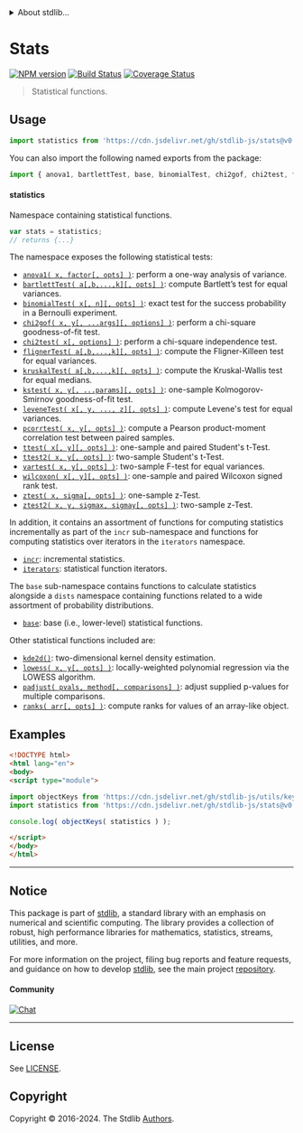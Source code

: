 <!--

@license Apache-2.0

Copyright (c) 2018 The Stdlib Authors.

Licensed under the Apache License, Version 2.0 (the "License");
you may not use this file except in compliance with the License.
You may obtain a copy of the License at

   http://www.apache.org/licenses/LICENSE-2.0

Unless required by applicable law or agreed to in writing, software
distributed under the License is distributed on an "AS IS" BASIS,
WITHOUT WARRANTIES OR CONDITIONS OF ANY KIND, either express or implied.
See the License for the specific language governing permissions and
limitations under the License.

-->


<details>
  <summary>
    About stdlib...
  </summary>
  <p>We believe in a future in which the web is a preferred environment for numerical computation. To help realize this future, we've built stdlib. stdlib is a standard library, with an emphasis on numerical and scientific computation, written in JavaScript (and C) for execution in browsers and in Node.js.</p>
  <p>The library is fully decomposable, being architected in such a way that you can swap out and mix and match APIs and functionality to cater to your exact preferences and use cases.</p>
  <p>When you use stdlib, you can be absolutely certain that you are using the most thorough, rigorous, well-written, studied, documented, tested, measured, and high-quality code out there.</p>
  <p>To join us in bringing numerical computing to the web, get started by checking us out on <a href="https://github.com/stdlib-js/stdlib">GitHub</a>, and please consider <a href="https://opencollective.com/stdlib">financially supporting stdlib</a>. We greatly appreciate your continued support!</p>
</details>

# Stats

[![NPM version][npm-image]][npm-url] [![Build Status][test-image]][test-url] [![Coverage Status][coverage-image]][coverage-url] <!-- [![dependencies][dependencies-image]][dependencies-url] -->

> Statistical functions.



<section class="usage">

## Usage

```javascript
import statistics from 'https://cdn.jsdelivr.net/gh/stdlib-js/stats@v0.3.3-esm/index.mjs';
```

You can also import the following named exports from the package:

```javascript
import { anova1, bartlettTest, base, binomialTest, chi2gof, chi2test, flignerTest, incr, iterators, kde2d, kruskalTest, kstest, leveneTest, lowess, padjust, pcorrtest, ranks, ttest, ttest2, vartest, wilcoxon, ztest, ztest2 } from 'https://cdn.jsdelivr.net/gh/stdlib-js/stats@v0.3.3-esm/index.mjs';
```

#### statistics

Namespace containing statistical functions.

```javascript
var stats = statistics;
// returns {...}
```

The namespace exposes the following statistical tests:

<!-- <toc pattern="+(*test*|chi2gof|anova1|wilcoxon)"> -->

<div class="namespace-toc">

-   <span class="signature">[`anova1( x, factor[, opts] )`][@stdlib/stats/anova1]</span><span class="delimiter">: </span><span class="description">perform a one-way analysis of variance.</span>
-   <span class="signature">[`bartlettTest( a[,b,...,k][, opts] )`][@stdlib/stats/bartlett-test]</span><span class="delimiter">: </span><span class="description">compute Bartlett’s test for equal variances.</span>
-   <span class="signature">[`binomialTest( x[, n][, opts] )`][@stdlib/stats/binomial-test]</span><span class="delimiter">: </span><span class="description">exact test for the success probability in a Bernoulli experiment.</span>
-   <span class="signature">[`chi2gof( x, y[, ...args][, options] )`][@stdlib/stats/chi2gof]</span><span class="delimiter">: </span><span class="description">perform a chi-square goodness-of-fit test.</span>
-   <span class="signature">[`chi2test( x[, options] )`][@stdlib/stats/chi2test]</span><span class="delimiter">: </span><span class="description">perform a chi-square independence test.</span>
-   <span class="signature">[`flignerTest( a[,b,...,k][, opts] )`][@stdlib/stats/fligner-test]</span><span class="delimiter">: </span><span class="description">compute the Fligner-Killeen test for equal variances.</span>
-   <span class="signature">[`kruskalTest( a[,b,...,k][, opts] )`][@stdlib/stats/kruskal-test]</span><span class="delimiter">: </span><span class="description">compute the Kruskal-Wallis test for equal medians.</span>
-   <span class="signature">[`kstest( x, y[, ...params][, opts] )`][@stdlib/stats/kstest]</span><span class="delimiter">: </span><span class="description">one-sample Kolmogorov-Smirnov goodness-of-fit test.</span>
-   <span class="signature">[`leveneTest( x[, y, ..., z][, opts] )`][@stdlib/stats/levene-test]</span><span class="delimiter">: </span><span class="description">compute Levene's test for equal variances.</span>
-   <span class="signature">[`pcorrtest( x, y[, opts] )`][@stdlib/stats/pcorrtest]</span><span class="delimiter">: </span><span class="description">compute a Pearson product-moment correlation test between paired samples.</span>
-   <span class="signature">[`ttest( x[, y][, opts] )`][@stdlib/stats/ttest]</span><span class="delimiter">: </span><span class="description">one-sample and paired Student's t-Test.</span>
-   <span class="signature">[`ttest2( x, y[, opts] )`][@stdlib/stats/ttest2]</span><span class="delimiter">: </span><span class="description">two-sample Student's t-Test.</span>
-   <span class="signature">[`vartest( x, y[, opts] )`][@stdlib/stats/vartest]</span><span class="delimiter">: </span><span class="description">two-sample F-test for equal variances.</span>
-   <span class="signature">[`wilcoxon( x[, y][, opts] )`][@stdlib/stats/wilcoxon]</span><span class="delimiter">: </span><span class="description">one-sample and paired Wilcoxon signed rank test.</span>
-   <span class="signature">[`ztest( x, sigma[, opts] )`][@stdlib/stats/ztest]</span><span class="delimiter">: </span><span class="description">one-sample z-Test.</span>
-   <span class="signature">[`ztest2( x, y, sigmax, sigmay[, opts] )`][@stdlib/stats/ztest2]</span><span class="delimiter">: </span><span class="description">two-sample z-Test.</span>

</div>

<!-- </toc> -->

In addition, it contains an assortment of functions for computing statistics incrementally as part of the `incr` sub-namespace and functions for computing statistics over iterators in the `iterators` namespace.

<!-- <toc pattern="+(incr|iter)"> -->

<div class="namespace-toc">

-   <span class="signature">[`incr`][@stdlib/stats/incr]</span><span class="delimiter">: </span><span class="description">incremental statistics.</span>
-   <span class="signature">[`iterators`][@stdlib/stats/iter]</span><span class="delimiter">: </span><span class="description">statistical function iterators.</span>

</div>

<!-- </toc> -->

The `base` sub-namespace contains functions to calculate statistics alongside a `dists` namespace containing functions related to a wide assortment of probability distributions.

<!-- <toc pattern="+(base)"> -->

<div class="namespace-toc">

-   <span class="signature">[`base`][@stdlib/stats/base]</span><span class="delimiter">: </span><span class="description">base (i.e., lower-level) statistical functions.</span>

</div>

<!-- </toc> -->

Other statistical functions included are:

<!-- <toc pattern="*" ignore="+(*test*|chi2gof|anova1)" ignore="incr" ignore="iterators" ignore="base" > -->

<div class="namespace-toc">

-   <span class="signature">[`kde2d()`][@stdlib/stats/kde2d]</span><span class="delimiter">: </span><span class="description">two-dimensional kernel density estimation.</span>
-   <span class="signature">[`lowess( x, y[, opts] )`][@stdlib/stats/lowess]</span><span class="delimiter">: </span><span class="description">locally-weighted polynomial regression via the LOWESS algorithm.</span>
-   <span class="signature">[`padjust( pvals, method[, comparisons] )`][@stdlib/stats/padjust]</span><span class="delimiter">: </span><span class="description">adjust supplied p-values for multiple comparisons.</span>
-   <span class="signature">[`ranks( arr[, opts] )`][@stdlib/stats/ranks]</span><span class="delimiter">: </span><span class="description">compute ranks for values of an array-like object.</span>

</div>

<!-- </toc> -->

</section>

<!-- /.usage -->

<section class="examples">

## Examples

<!-- TODO: better examples -->

<!-- eslint no-undef: "error" -->

```html
<!DOCTYPE html>
<html lang="en">
<body>
<script type="module">

import objectKeys from 'https://cdn.jsdelivr.net/gh/stdlib-js/utils/keys@esm/index.mjs';
import statistics from 'https://cdn.jsdelivr.net/gh/stdlib-js/stats@v0.3.3-esm/index.mjs';

console.log( objectKeys( statistics ) );

</script>
</body>
</html>
```

</section>

<!-- /.examples -->

<!-- Section for related `stdlib` packages. Do not manually edit this section, as it is automatically populated. -->

<section class="related">

</section>

<!-- /.related -->

<!-- Section for all links. Make sure to keep an empty line after the `section` element and another before the `/section` close. -->


<section class="main-repo" >

* * *

## Notice

This package is part of [stdlib][stdlib], a standard library with an emphasis on numerical and scientific computing. The library provides a collection of robust, high performance libraries for mathematics, statistics, streams, utilities, and more.

For more information on the project, filing bug reports and feature requests, and guidance on how to develop [stdlib][stdlib], see the main project [repository][stdlib].

#### Community

[![Chat][chat-image]][chat-url]

---

## License

See [LICENSE][stdlib-license].


## Copyright

Copyright &copy; 2016-2024. The Stdlib [Authors][stdlib-authors].

</section>

<!-- /.stdlib -->

<!-- Section for all links. Make sure to keep an empty line after the `section` element and another before the `/section` close. -->

<section class="links">

[npm-image]: http://img.shields.io/npm/v/@stdlib/stats.svg
[npm-url]: https://npmjs.org/package/@stdlib/stats

[test-image]: https://github.com/stdlib-js/stats/actions/workflows/test.yml/badge.svg?branch=v0.3.3
[test-url]: https://github.com/stdlib-js/stats/actions/workflows/test.yml?query=branch:v0.3.3

[coverage-image]: https://img.shields.io/codecov/c/github/stdlib-js/stats/main.svg
[coverage-url]: https://codecov.io/github/stdlib-js/stats?branch=main

<!--

[dependencies-image]: https://img.shields.io/david/stdlib-js/stats.svg
[dependencies-url]: https://david-dm.org/stdlib-js/stats/main

-->

[chat-image]: https://img.shields.io/gitter/room/stdlib-js/stdlib.svg
[chat-url]: https://app.gitter.im/#/room/#stdlib-js_stdlib:gitter.im

[stdlib]: https://github.com/stdlib-js/stdlib

[stdlib-authors]: https://github.com/stdlib-js/stdlib/graphs/contributors

[umd]: https://github.com/umdjs/umd
[es-module]: https://developer.mozilla.org/en-US/docs/Web/JavaScript/Guide/Modules

[deno-url]: https://github.com/stdlib-js/stats/tree/deno
[deno-readme]: https://github.com/stdlib-js/stats/blob/deno/README.md
[umd-url]: https://github.com/stdlib-js/stats/tree/umd
[umd-readme]: https://github.com/stdlib-js/stats/blob/umd/README.md
[esm-url]: https://github.com/stdlib-js/stats/tree/esm
[esm-readme]: https://github.com/stdlib-js/stats/blob/esm/README.md
[branches-url]: https://github.com/stdlib-js/stats/blob/main/branches.md

[stdlib-license]: https://raw.githubusercontent.com/stdlib-js/stats/main/LICENSE

<!-- <toc-links> -->

[@stdlib/stats/kde2d]: https://github.com/stdlib-js/stats/tree/main/kde2d

[@stdlib/stats/lowess]: https://github.com/stdlib-js/stats/tree/main/lowess

[@stdlib/stats/padjust]: https://github.com/stdlib-js/stats/tree/main/padjust

[@stdlib/stats/ranks]: https://github.com/stdlib-js/stats/tree/main/ranks

[@stdlib/stats/base]: https://github.com/stdlib-js/stats/tree/main/base

[@stdlib/stats/incr]: https://github.com/stdlib-js/stats/tree/main/incr

[@stdlib/stats/iter]: https://github.com/stdlib-js/stats/tree/main/iter

[@stdlib/stats/anova1]: https://github.com/stdlib-js/stats/tree/main/anova1

[@stdlib/stats/bartlett-test]: https://github.com/stdlib-js/stats/tree/main/bartlett-test

[@stdlib/stats/binomial-test]: https://github.com/stdlib-js/stats/tree/main/binomial-test

[@stdlib/stats/chi2gof]: https://github.com/stdlib-js/stats/tree/main/chi2gof

[@stdlib/stats/chi2test]: https://github.com/stdlib-js/stats/tree/main/chi2test

[@stdlib/stats/fligner-test]: https://github.com/stdlib-js/stats/tree/main/fligner-test

[@stdlib/stats/kruskal-test]: https://github.com/stdlib-js/stats/tree/main/kruskal-test

[@stdlib/stats/kstest]: https://github.com/stdlib-js/stats/tree/main/kstest

[@stdlib/stats/levene-test]: https://github.com/stdlib-js/stats/tree/main/levene-test

[@stdlib/stats/pcorrtest]: https://github.com/stdlib-js/stats/tree/main/pcorrtest

[@stdlib/stats/ttest]: https://github.com/stdlib-js/stats/tree/main/ttest

[@stdlib/stats/ttest2]: https://github.com/stdlib-js/stats/tree/main/ttest2

[@stdlib/stats/vartest]: https://github.com/stdlib-js/stats/tree/main/vartest

[@stdlib/stats/wilcoxon]: https://github.com/stdlib-js/stats/tree/main/wilcoxon

[@stdlib/stats/ztest]: https://github.com/stdlib-js/stats/tree/main/ztest

[@stdlib/stats/ztest2]: https://github.com/stdlib-js/stats/tree/main/ztest2

<!-- </toc-links> -->

</section>

<!-- /.links -->
